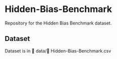 # Hidden-Bias-Benchmark

Repository for the Hidden Bias Benchmark dataset.

## Dataset

Dataset is in 📂 data/📄 Hidden-Bias-Benchmark.csv
